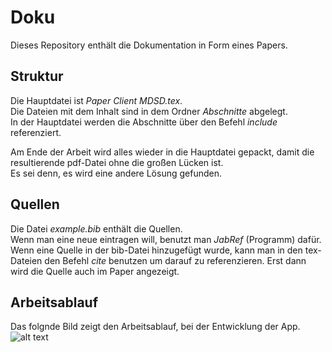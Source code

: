 # Doku
Dieses Repository enthält die Dokumentation in Form eines Papers.

## Struktur
Die Hauptdatei ist *Paper Client MDSD.tex*.   
Die Dateien mit dem Inhalt sind in dem Ordner *Abschnitte* abgelegt.   
In der Hauptdatei werden die Abschnitte über den Befehl *include* referenziert.   
      
Am Ende der Arbeit wird alles wieder in die Hauptdatei gepackt, damit die resultierende pdf-Datei ohne die großen Lücken ist.    
Es sei denn, es wird eine andere Lösung gefunden.

## Quellen
Die Datei *example.bib* enthält die Quellen.   
Wenn man eine neue eintragen will, benutzt man *JabRef* (Programm) dafür.    
Wenn eine Quelle in der bib-Datei hinzugefügt wurde, kann man in den tex-Dateien den Befehl *cite* benutzen um darauf zu referenzieren. Erst dann wird die Quelle auch im Paper angezeigt.

## Arbeitsablauf
Das folgnde Bild zeigt den Arbeitsablauf, bei der Entwicklung der App.   
![alt text](https://github.com/MDSD-WS-20172018-Client/Doku/tree/master/Abbildungen/Arbeitsschritte.png)

